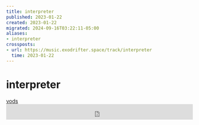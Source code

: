 ```yaml
---
title: interpreter
published: 2023-01-22
created: 2023-01-22
migrated: 2024-09-16T03:22:11-05:00
aliases:
- interpreter
crossposts:
- url: https://music.exodrifter.space/track/interpreter
  time: 2023-01-22
---
```


# interpreter

<div class="flex">
<div><i class="ri-video-fill"></i> <a href="https://vods.exodrifter.space/tag/song-interpreter">vods</a></div>
</div>

<iframe style="border: 0; width: 100%; max-width: 700px; height: 42px;" src="https://bandcamp.com/EmbeddedPlayer/album=477085509/size=small/bgcol=333333/linkcol=0f91ff/track=1235447503/transparent=true/" seamless><a href="https://music.exodrifter.space/album/lonely-metro">lonely metro by exodrifter</a></iframe>
